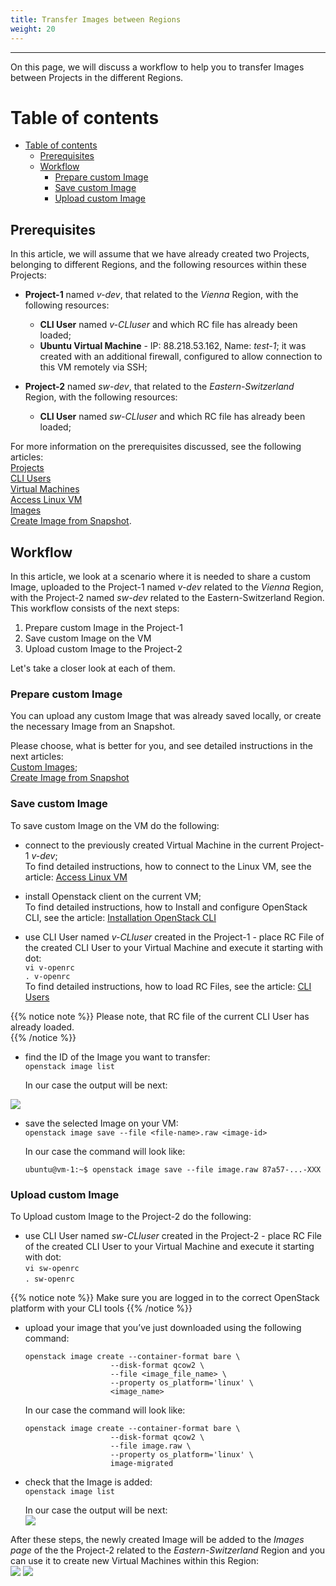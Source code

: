 ```yaml
---
title: Transfer Images between Regions
weight: 20
---
```

___
On this page, we will discuss a workflow to help you to transfer Images between Projects in the different Regions.

# Table of contents
- [Table of contents](#table-of-contents)
  - [Prerequisites](#prerequisites)
  - [Workflow](#workflow)
    - [Prepare custom Image](#prepare-custom-image)
    - [Save custom Image](#save-custom-image)
    - [Upload custom Image](#upload-custom-image)

## Prerequisites
In this article, we will assume that we have already created two Projects, belonging to different Regions, and the following resources within these Projects:

- **Project-1** named *v-dev*, that related to the *Vienna* Region, with the following resources:
  - **CLI User** named *v-CLIuser* and which RC file has already been loaded;  
  - **Ubuntu Virtual Machine** - IP: 88.218.53.162, Name: *test-1*; it was created with an additional firewall, configured to allow connection to this VM remotely via SSH;

- **Project-2** named *sw-dev*, that related to the *Eastern-Switzerland* Region, with the following resources:
  - **CLI User** named *sw-CLIuser* and which RC file has already been loaded;  

For more information on the prerequisites discussed, see the following articles:     
    [Projects](https://docs.ventuscloud.eu/getting-started/projects/)  
    [CLI Users](https://docs.ventuscloud.eu/products/security/cli-users/)  
    [Virtual Machines](https://docs.ventuscloud.eu/products/compute/virtual-machines/)          
    [Access Linux VM](https://docs.ventuscloud.eu/products/compute/connect-linux-vm/)  
    [Images](https://docs.ventuscloud.eu/products/images/custom-images/)  
    [Create Image from Snapshot](https://docs.ventuscloud.eu/products/images/image-from-snapshot/).

## Workflow
In this article, we look at a scenario where it is needed to share a custom Image, uploaded to the Project-1 named *v-dev* related to the *Vienna* Region, with the Project-2 named *sw-dev* related to the Eastern-Switzerland Region.
This workflow consists of the next steps:
1. Prepare custom Image in the Project-1
2. Save custom Image on the VM
3. Upload custom Image to the Project-2

Let's take a closer look at each of them.

### Prepare custom Image
You can upload any custom Image that was already saved locally, or create the necessary Image from an Snapshot.

Please choose, what is better for you, and see detailed instructions in the next articles:  
    [Custom Images](https://docs.ventuscloud.eu/products/images/custom-images/#custom-images);  
    [Create Image from Snapshot](https://docs.ventuscloud.eu/products/images/image-from-snapshot/)

### Save custom Image
To save custom Image on the VM do the following:
- connect to the previously created Virtual Machine in the current Project-1 *v-dev*;   
To find detailed instructions, how to connect to the Linux VM, see the article: [Access Linux VM](https://docs.ventuscloud.eu/products/compute/connect-linux-vm/)

- install Openstack client on the current VM;   
To find detailed instructions, how to Install and configure OpenStack CLI, see the article: [Installation OpenStack CLI](https://docs.ventuscloud.eu/tutorials-advanced/installation-openstack-cli/)

- use CLI User named *v-CLIuser* created in the Project-1 - place RC File of the created CLI User to your Virtual Machine and execute it starting with dot:  
    `vi v-openrc`    
    `. v-openrc`    
To find detailed instructions, how to load RC Files, see the article: [CLI Users](https://docs.ventuscloud.eu/products/security/cli-users/) 

{{% notice note %}}
Please note, that RC file of the current CLI User has already loaded.   
{{% /notice %}} 

- find the ID of the Image you want to transfer:  
    `openstack image list`  
    
    In our case the output will be next: 

![](../../../assets/images/images/5.png?width=45pc&classes=border,shadow) 
- save the selected Image on your VM:  
    `openstack image save --file <file-name>.raw <image-id>`  

    In our case the command will look like:  
    ```
    ubuntu@vm-1:~$ openstack image save --file image.raw 87a57-...-XXX
    ```

### Upload custom Image
To Upload custom Image to the Project-2 do the following:

* use CLI User named *sw-CLIuser* created in the Project-2 - place RC File of the created CLI User to your Virtual Machine and execute it starting with dot:  
    `vi sw-openrc`    
    `. sw-openrc` 

{{% notice note %}}
Make sure you are logged in to the correct OpenStack platform with your CLI tools
{{% /notice %}} 

* upload your image that you’ve just downloaded using the following command: 
    ```
    openstack image create --container-format bare \
                       --disk-format qcow2 \
                       --file <image_file_name> \
                       --property os_platform='linux' \
                       <image_name>
    ```
    
    In our case the command will look like: 
    ```
    openstack image create --container-format bare \
                       --disk-format qcow2 \
                       --file image.raw \
                       --property os_platform='linux' \
                       image-migrated
    ```
    
* check that the Image is added:  
    `openstack image list`  

    In our case the output will be next:    
![](../../../assets/images/tutorials/22.png?width=45pc&classes=border,shadow) 

After these steps, the newly created Image will be added to the *Images page* of the the Project-2 related to the *Eastern-Switzerland* Region and you can use it to create new Virtual Machines within this Region:   
![](../../../assets/images/tutorials/23.png?classes=border,shadow) 
 ![](../../../assets/images/tutorials/24.png?width=30pc&classes=border,shadow) 